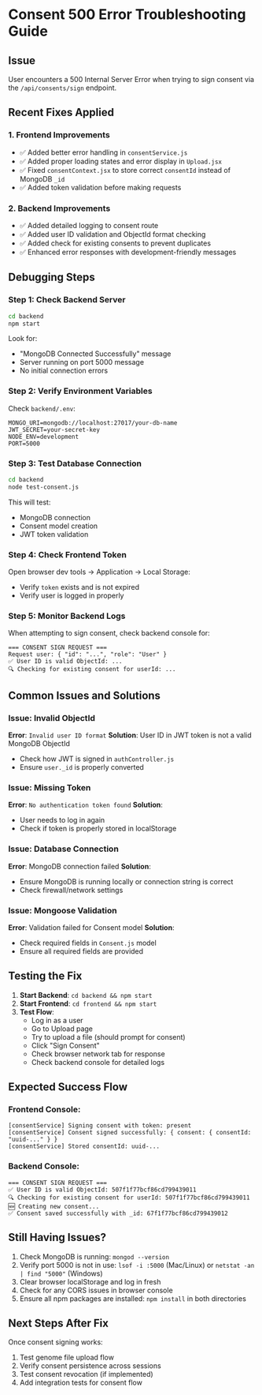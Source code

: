 # Consent 500 Error Troubleshooting Guide

## Issue
User encounters a 500 Internal Server Error when trying to sign consent via the `/api/consents/sign` endpoint.

## Recent Fixes Applied

### 1. Frontend Improvements
- ✅ Added better error handling in `consentService.js`
- ✅ Added proper loading states and error display in `Upload.jsx`
- ✅ Fixed `consentContext.jsx` to store correct `consentId` instead of MongoDB `_id`
- ✅ Added token validation before making requests

### 2. Backend Improvements
- ✅ Added detailed logging to consent route
- ✅ Added user ID validation and ObjectId format checking
- ✅ Added check for existing consents to prevent duplicates
- ✅ Enhanced error responses with development-friendly messages

## Debugging Steps

### Step 1: Check Backend Server
```bash
cd backend
npm start
```
Look for:
- "MongoDB Connected Successfully" message
- Server running on port 5000 message
- No initial connection errors

### Step 2: Verify Environment Variables
Check `backend/.env`:
```
MONGO_URI=mongodb://localhost:27017/your-db-name
JWT_SECRET=your-secret-key
NODE_ENV=development
PORT=5000
```

### Step 3: Test Database Connection
```bash
cd backend
node test-consent.js
```
This will test:
- MongoDB connection
- Consent model creation
- JWT token validation

### Step 4: Check Frontend Token
Open browser dev tools → Application → Local Storage:
- Verify `token` exists and is not expired
- Verify user is logged in properly

### Step 5: Monitor Backend Logs
When attempting to sign consent, check backend console for:
```
=== CONSENT SIGN REQUEST ===
Request user: { "id": "...", "role": "User" }
✅ User ID is valid ObjectId: ...
🔍 Checking for existing consent for userId: ...
```

## Common Issues and Solutions

### Issue: Invalid ObjectId
**Error**: `Invalid user ID format`
**Solution**: User ID in JWT token is not a valid MongoDB ObjectId
- Check how JWT is signed in `authController.js`
- Ensure `user._id` is properly converted

### Issue: Missing Token
**Error**: `No authentication token found`
**Solution**: 
- User needs to log in again
- Check if token is properly stored in localStorage

### Issue: Database Connection
**Error**: MongoDB connection failed
**Solution**:
- Ensure MongoDB is running locally or connection string is correct
- Check firewall/network settings

### Issue: Mongoose Validation
**Error**: Validation failed for Consent model
**Solution**:
- Check required fields in `Consent.js` model
- Ensure all required fields are provided

## Testing the Fix

1. **Start Backend**: `cd backend && npm start`
2. **Start Frontend**: `cd frontend && npm start`
3. **Test Flow**:
   - Log in as a user
   - Go to Upload page
   - Try to upload a file (should prompt for consent)
   - Click "Sign Consent"
   - Check browser network tab for response
   - Check backend console for detailed logs

## Expected Success Flow

### Frontend Console:
```
[consentService] Signing consent with token: present
[consentService] Consent signed successfully: { consent: { consentId: "uuid-..." } }
[consentService] Stored consentId: uuid-...
```

### Backend Console:
```
=== CONSENT SIGN REQUEST ===
✅ User ID is valid ObjectId: 507f1f77bcf86cd799439011
🔍 Checking for existing consent for userId: 507f1f77bcf86cd799439011
🆕 Creating new consent...
✅ Consent saved successfully with _id: 67f1f77bcf86cd799439012
```

## Still Having Issues?

1. Check MongoDB is running: `mongod --version`
2. Verify port 5000 is not in use: `lsof -i :5000` (Mac/Linux) or `netstat -an | find "5000"` (Windows)
3. Clear browser localStorage and log in fresh
4. Check for any CORS issues in browser console
5. Ensure all npm packages are installed: `npm install` in both directories

## Next Steps After Fix

Once consent signing works:
1. Test genome file upload flow
2. Verify consent persistence across sessions  
3. Test consent revocation (if implemented)
4. Add integration tests for consent flow
